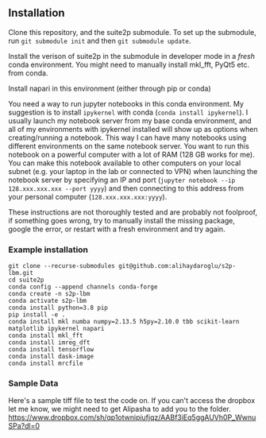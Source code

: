 ## Installation

Clone this repository, and the suite2p submodule. To set up the submodule, run `git submodule init` and then `git submodule update`.

Install the verison of suite2p in the submodule in developer mode in a *fresh* conda environment. You might need to manually install mkl_fft, PyQt5 etc. from conda.

Install napari in this environment (either through pip or conda)

You need a way to run jupyter notebooks in this conda environment. My suggestion is to install `ipykernel` with conda (`conda install ipykernel`). I usually launch my notebook server from my base conda environment, and all of my environments with ipykernel installed will show up as options when creating/running a notebook. This way I can have many notebooks using different environments on the same notebook server. You want to run this notebook on a powerful computer with a lot of RAM (128 GB works for me). You can make this notebook available to other computers on your local subnet (e.g. your laptop in the lab or connected to VPN) when launching the notebook server by specifying an IP and port (`jupyter notebook --ip 128.xxx.xxx.xxx --port yyyy`) and then connecting to this address from your personal computer (`128.xxx.xxx.xxx:yyyy`).


These instructions are not thoroughly tested and are probably not foolproof, if something goes wrong, try to manually install the missing package, google the error, or restart with a fresh environment and try again.

### Example installation
```
git clone --recurse-submodules git@github.com:alihaydaroglu/s2p-lbm.git
cd suite2p
conda config --append channels conda-forge
conda create -n s2p-lbm
conda activate s2p-lbm
conda install python=3.8 pip
pip install -e .
conda install mkl numba numpy=2.13.5 h5py=2.10.0 tbb scikit-learn matplotlib ipykernel napari
conda install mkl_fft
conda install imreg_dft
conda install tensorflow
conda install dask-image
conda install mrcfile
```

### Sample Data
Here's a sample tiff file to test the code on. If you can't access the dropbox let me know, we might need to get Alipasha to add you to the folder. https://www.dropbox.com/sh/qp1otwnipiufjqz/AABf3iEq5ggAUVh0P_WwnuSPa?dl=0
